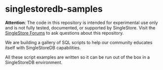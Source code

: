 # singlestoredb-samples

**Attention**: The code in this repository is intended for experimental use only and is not fully tested, documented, or supported by SingleStore. Visit the [SingleStore Forums](https://www.singlestore.com/forum/) to ask questions about this repository.

We are building a gallery of SQL scripts to help our community educates itself with SingleStoreDB capabilities.

All these script examples are written so it can be run out of the box in a SingleStoreDB environment.
